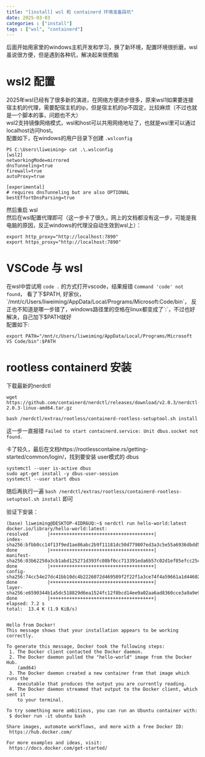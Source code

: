 ```yaml
---
title: "[install] wsl 和 containerd 环境准备踩坑"
date: 2025-03-03
categories : ["install"]
tags : ["wsl", "containerd"]
---
```


后面开始用家里的windows主机开发和学习，换了新环境，配置环境很折磨，wsl虽说很方便，但是遇到各种坑，解决起来很费脑

# wsl2 配置
2025年wsl已经有了很多新的演进，在网络方便进步很多，原来wsl1如果要连接宿主机的代理，需要配宿主机的ip，但是宿主机的ip不固定，比较麻烦（不过也就是一个脚本的事，问题也不大）  
wsl2支持镜像网络模式，wsl和host可以共用网络地址了，也就是wsl里可以通过localhost访问host。  
配置如下，在windows的用户目录下创建 `.wslconfig`
```
PS C:\Users\liweiming> cat .\.wslconfig
[wsl2]
networkingMode=mirrored
dnsTunneling=true
firewall=true
autoProxy=true

[experimental]
# requires dnsTunneling but are also OPTIONAL
bestEffortDnsParsing=true
```
然后重启 wsl  
然后在wsl配置代理即可（这一步卡了很久，网上的文档都没有这一步，可能是我电脑的原因，反正windows的代理没自动生效到wsl上）：
```
export http_proxy="http://localhost:7890"
export https_proxy="http://localhost:7890"
```

# VSCode 与 wsl
在wsl中尝试用 `code .` 的方式打开vscode，结果报错 `Command 'code' not found`， 看了下$PATH, 好家伙，`/mnt/c/Users/liweiming/AppData/Local/Programs/Microsoft:Code/bin`， 反正也不知道是哪一步错了，windows路径里的空格在linux都变成了`:`，不过也好解决，自己加下$PATH就好  
配置如下:
```
export PATH="/mnt/c/Users/liweiming/AppData/Local/Programs/Microsoft VS Code/bin":$PATH
```

# rootless containerd 安装
下载最新的nerdctl
```
wget https://github.com/containerd/nerdctl/releases/download/v2.0.3/nerdctl-2.0.3-linux-amd64.tar.gz

bash /nerdctl/extras/rootless/containerd-rootless-setuptool.sh install 
```
这一步一直报错 `Failed to start containerd.service: Unit dbus.socket not found.`

卡了较久，最后在文档https://rootlesscontaine.rs/getting-started/common/login/，找到要安装 user模式的 dbus
```
systemctl --user is-active dbus
sudo apt-get install -y dbus-user-session
systemctl --user start dbus
```
随后再执行一遍 `bash /nerdctl/extras/rootless/containerd-rootless-setuptool.sh install` 即可

验证下安装：
```
(base) liweiming@DESKTOP-4IDR6UQ:~$ nerdctl run hello-world:latest
docker.io/library/hello-world:latest:                                             resolved       |++++++++++++++++++++++++++++++++++++++|
index-sha256:bfbb0cc14f13f9ed1ae86abc2b9f11181dc50d779807ed3a3c5e55a6936dbdd5:    done           |++++++++++++++++++++++++++++++++++++++|
manifest-sha256:03b62250a3cb1abd125271d393fc08bf0cc713391eda6b57c02d1ef85efcc25c: done           |++++++++++++++++++++++++++++++++++++++|
config-sha256:74cc54e27dc41bb10dc4b2226072d469509f2f22f1a3ce74f4a59661a1d44602:   done           |++++++++++++++++++++++++++++++++++++++|
layer-sha256:e6590344b1a5dc518829d6ea1524fc12f8bcd14ee9a02aa6ad8360cce3a9a9e9:    done           |++++++++++++++++++++++++++++++++++++++|
elapsed: 7.2 s                                                                    total:  13.4 K (1.9 KiB/s)


Hello from Docker!
This message shows that your installation appears to be working correctly.

To generate this message, Docker took the following steps:
 1. The Docker client contacted the Docker daemon.
 2. The Docker daemon pulled the "hello-world" image from the Docker Hub.
    (amd64)
 3. The Docker daemon created a new container from that image which runs the
    executable that produces the output you are currently reading.
 4. The Docker daemon streamed that output to the Docker client, which sent it
    to your terminal.

To try something more ambitious, you can run an Ubuntu container with:
 $ docker run -it ubuntu bash

Share images, automate workflows, and more with a free Docker ID:
 https://hub.docker.com/

For more examples and ideas, visit:
 https://docs.docker.com/get-started/
```